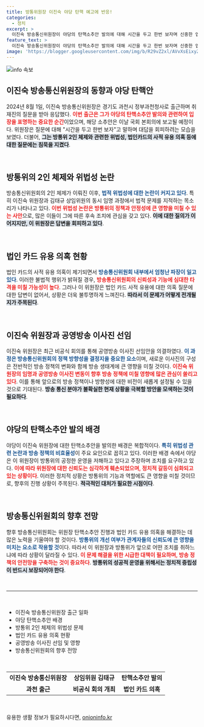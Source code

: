 ```yaml
---
title: 방통위원장 이진숙 야당 탄핵 예고에 반응!
categories:
  - 정치
excerpt: >
  이진숙 방송통신위원장이 야당의 탄핵소추안 발의에 대해 시간을 두고 한번 보자며 신중한 입장을 표명했습니다. 방통위 2인 체제와 법인카드 의혹은 묵묵부답! 과연 그의 운명은 어떻게 될까?
feature_text: >
  이진숙 방송통신위원장이 야당의 탄핵소추안 발의에 대해 시간을 두고 한번 보자며 신중한 입장을 표명했습니다. 방통위 2인 체제와 법인카드 의혹은 묵묵부답! 과연 그의 운명은 어떻게 될까?
image: 'https://blogger.googleusercontent.com/img/b/R29vZ2xl/AVvXsEixyZcFfHzMRdzZMjFBmAUKJYCLCGyLL1o632UiGVXcaFdKo_bkvkuCioo0uUKlGfBVcT3P84aROyZIXSBEx3Aw5nCQ3pTgDom1WDC4m8eifvWiAmWEEVb4x6G_l8C0QH225ldMjyaFvpxGEBGNO37VmDTDMHGhJPq73UglMfDca1-0aw/s1600/blogspot.png'
---
```


<p><img src="https://blogger.googleusercontent.com/img/b/R29vZ2xl/AVvXsEixyZcFfHzMRdzZMjFBmAUKJYCLCGyLL1o632UiGVXcaFdKo_bkvkuCioo0uUKlGfBVcT3P84aROyZIXSBEx3Aw5nCQ3pTgDom1WDC4m8eifvWiAmWEEVb4x6G_l8C0QH225ldMjyaFvpxGEBGNO37VmDTDMHGhJPq73UglMfDca1-0aw/s1600/blogspot.png" alt="info 속보" /></p>

<h2 data-ke-size="size26">이진숙 방송통신위원장의 동향과 야당 탄핵안</h2>

<p data-ke-size="size16">2024년 8월 1일, 이진숙 방송통신위원장은 경기도 과천시 정부과천청사로 출근하며 취재진의 질문을 받아 응답했다. <b><span style="color: #ee2323;">이번 출근은 그가 야당의 탄핵소추안 발의와 관련하여 입장을 표명하는 중요한 순간</span></b>이었으며, 해당 소추안은 이날 국회 본회의에 보고될 예정이다. 위원장은 질문에 대해 "시간을 두고 한번 보자"고 말하며 대답을 회피하려는 모습을 보였다. 더불어, <b><span style="background-color: #21538527;">그는 방통위 2인 체제와 관련한 위법성, 법인카드의 사적 유용 의혹 등에 대한 질문에는 침묵을 지켰다</span></b>.</p>

<p data-ke-size="size16">&nbsp;</p>

<h2 data-ke-size="size26">방통위의 2인 체제와 위법성 논란</h2>

<p data-ke-size="size16">방송통신위원회의 2인 체제가 이뤄진 이후, <b><span style="color: #1a5490;">법적 위법성에 대한 논란이 커지고 있다</span></b>. 특히 이진숙 위원장과 김태규 상임위원의 동시 임명 과정에서 법적 문제를 지적하는 목소리가 나타나고 있다. <b><span style="color: #ee2323;">이번 위법성 논란은 방통위의 정책과 안정성에 큰 영향을 미칠 수 있는 사안</span></b>으로, 많은 이들이 그에 따른 후속 조치에 관심을 갖고 있다. <b><span style="background-color: #21538527;">이에 대한 질의가 이어지지만, 이 위원장은 답변을 회피하고 있다</span></b>.</p>

<p data-ke-size="size16">&nbsp;</p>

<h2 data-ke-size="size26">법인 카드 유용 의혹 현황</h2>

<p data-ke-size="size16">법인 카드의 사적 유용 의혹이 제기되면서 <b><span style="color: #1a5490;">방송통신위원회 내부에서 엄청난 파장이 일고 있다</span></b>. 이러한 불법적 행위가 밝혀질 경우, <b><span style="color: #ee2323;">방송통신위원회의 신뢰성과 기능에 심대한 타격을 미칠 가능성이 높다</span></b>. 그러나 이 위원장은 법인 카드 사적 유용에 대한 의혹 질문에 대한 답변이 없어서, 상황은 더욱 불투명하게 느껴진다. <b><span style="background-color: #21538527;">따라서 이 문제가 어떻게 전개될지가 주목된다</span></b>.</p>

<p data-ke-size="size16">&nbsp;</p>

<h2 data-ke-size="size26">이진숙 위원장과 공영방송 이사진 선임</h2>

<p data-ke-size="size16">이진숙 위원장은 최근 비공식 회의를 통해 공영방송 이사진 선임안을 의결하였다. <b><span style="color: #1a5490;">이 과정은 방송통신위원회의 정책 방향성을 결정지을 중요한 요소</span></b>이며, 새로운 이사진의 구성은 전반적인 방송 정책의 변화와 함께 방송 생태계에 큰 영향을 미칠 것이다. <b><span style="color: #ee2323;">이진숙 위원장의 임명과 공영방송 이사진 변동이 향후 방송 정책에 미칠 영향에 많은 관심이 쏠리고 있다</span></b>. 이를 통해 앞으로의 방송 정책이나 방향성에 대한 비전이 새롭게 설정될 수 있을 것으로 기대된다. <b><span style="background-color: #21538527;">방송 통신 분야가 불확실한 현재 상황을 극복할 방안을 모색하는 것이 필요하다</span></b>.</p>

<p data-ke-size="size16">&nbsp;</p>

<h2 data-ke-size="size26">야당의 탄핵소추안 발의 배경</h2>

<p data-ke-size="size16">야당이 이진숙 위원장에 대한 탄핵소추안을 발의한 배경은 복합적이다. <b><span style="color: #1a5490;">특히 위법성 관련 논란과 방송 정책의 비효율성</span></b>이 주요 요인으로 꼽히고 있다. 이러한 배경 속에서 야당은 이 위원장이 방통위의 공정한 운영을 저해하고 있다고 주장하며 조치를 요구하고 있다. <b><span style="color: #ee2323;">이에 따라 위원장에 대한 신뢰도는 심각하게 훼손되었으며, 정치적 갈등이 심화되고 있는 상황이다</span></b>. 이러한 정치적 상황은 방통위의 기능과 역할에도 큰 영향을 미칠 것이므로, 향후의 진행 상황이 주목된다. <b><span style="background-color: #21538527;">적극적인 대처가 필요한 시점이다</span></b>.</p>

<p data-ke-size="size16">&nbsp;</p>

<h2 data-ke-size="size26">방송통신위원회의 향후 전망</h2>

<p data-ke-size="size16">향후 방송통신위원회는 위원장 탄핵소추안 진행과 법인 카드 유용 의혹을 해결하는 데 많은 노력을 기울여야 할 것이다. <b><span style="color: #1a5490;">방통위의 개선 여부가 관계자들의 신뢰도에 큰 영향을 미치는 요소로 작용할 것</span></b>이다. 따라서 이 위원장과 방통위가 앞으로 어떤 조치를 취하느냐에 따라 상황이 달라질 수 있다. <b><span style="color: #ee2323;">이 문제 해결을 위한 시급한 대책이 필요하며, 방송 정책의 안전망을 구축하는 것이 중요하다</span></b>. <b><span style="background-color: #21538527;">방통위의 성공적 운영을 위해서는 정치적 중립성이 반드시 보장되어야 한다</span></b>.</p>

<p data-ke-size="size16">&nbsp;</p> 

<hr>

<p data-ke-size="size16">&nbsp;</p>

<ul>
  <li>이진숙 방송통신위원장 출근 일화</li>
  <li>야당 탄핵소추안 배경</li>
  <li>방통위 2인 체제의 위법성 문제</li>
  <li>법인 카드 유용 의혹 현황</li>
  <li>공영방송 이사진 선임 및 영향</li>
  <li>방송통신위원회의 향후 전망</li>
</ul>

<p data-ke-size="size16">&nbsp;</p>

<table style="width: 100%; border-collapse: collapse;">
  <tr>
    <td style="text-align: center; height: 17px;"><b>이진숙 방송통신위원장</b></td>
    <td style="text-align: center; height: 17px;"><b>상임위원 김태규</b></td>
    <td style="text-align: center; height: 17px;"><b>탄핵소추안 발의</b></td>
  </tr>
  <tr>
    <td style="text-align: center; height: 17px;"><b>과천 출근</b></td>
    <td style="text-align: center; height: 17px;"><b>비공식 회의 개최</b></td>
    <td style="text-align: center; height: 17px;"><b>법인 카드 의혹</b></td>
  </tr>
</table>

<p data-ke-size="size16">&nbsp;</p>
유용한 생활 정보가 필요하시다면, <a href="https://onioninfo.kr" rel="dofollow">onioninfo.kr</a>


